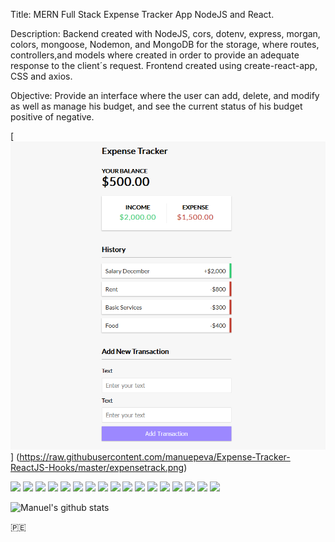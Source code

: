 Title: MERN Full Stack Expense Tracker App NodeJS and React.

Description: Backend created with NodeJS, cors, dotenv, express, morgan, colors, mongoose, Nodemon, and
MongoDB for the storage, where routes, controllers,and models where created in order to provide an adequate response to the client´s request.
Frontend created using create-react-app, CSS and axios.

Objective: Provide an interface where the user can add, delete, and modify as well as manage his budget, and see the current status of his budget
positive of negative.

[![Header](https://raw.githubusercontent.com/manuepeva/Expense-Tracker-ReactJS-Hooks/master/expensetrack.png "Header")]
(https://raw.githubusercontent.com/manuepeva/Expense-Tracker-ReactJS-Hooks/master/expensetrack.png)

![](https://img.shields.io/badge/CODE-HTML-informational?style=flat&logoColor=white&color=2bbc8a)
![](https://img.shields.io/badge/CODE-CSS-informational?style=flat&logoColor=white&color=2bbc8a)
![](https://img.shields.io/badge/CODE-JavaScript-informational?style=flat&logoColor=white&color=2bbc8a)
![](https://img.shields.io/badge/CODE-AXIOS-informational?style=flat&logoColor=white&color=2bbc8a)
![](https://img.shields.io/badge/CODE-NODEJS-informational?style=flat&logoColor=white&color=2bbc8a)
![](https://img.shields.io/badge/CODE-EXPRESS-informational?style=flat&logoColor=white&color=2bbc8a)
![](https://img.shields.io/badge/CODE-NODEMON-informational?style=flat&logoColor=white&color=2bbc8a)
![](https://img.shields.io/badge/CODE-CORS-informational?style=flat&logoColor=white&color=2bbc8a)
![](https://img.shields.io/badge/CODE-MORGAN-informational?style=flat&logoColor=white&color=2bbc8a)
![](https://img.shields.io/badge/CODE-COLORS-informational?style=flat&logoColor=white&color=2bbc8a)
![](https://img.shields.io/badge/CODE-DOTENV-informational?style=flat&logoColor=white&color=2bbc8a)
![](https://img.shields.io/badge/CODE-MONGODB-informational?style=flat&logoColor=white&color=2bbc8a)
![](https://img.shields.io/badge/CODE-MONGOOSE-informational?style=flat&logoColor=white&color=2bbc8a)
![](https://img.shields.io/badge/LIBRARY-REACT-informational?style=flat&logoColor=white&color=2bbc8a)
![](https://img.shields.io/badge/OS-WINDOWS-informational?style=flat&logoColor=white&color=2bbc8a)
![](https://img.shields.io/badge/EDITOR-VISUALSTUDIO-informational?style=flat&logoColor=white&color=2bbc8a)
![](https://img.shields.io/badge/SHELL-GITBASH-informational?style=flat&logoColor=white&color=2bbc8a)

![Manuel's github stats](https://github-readme-stats.vercel.app/api?username=manuepeva&show_icons=true&theme=tokyonight)

🇵🇪

